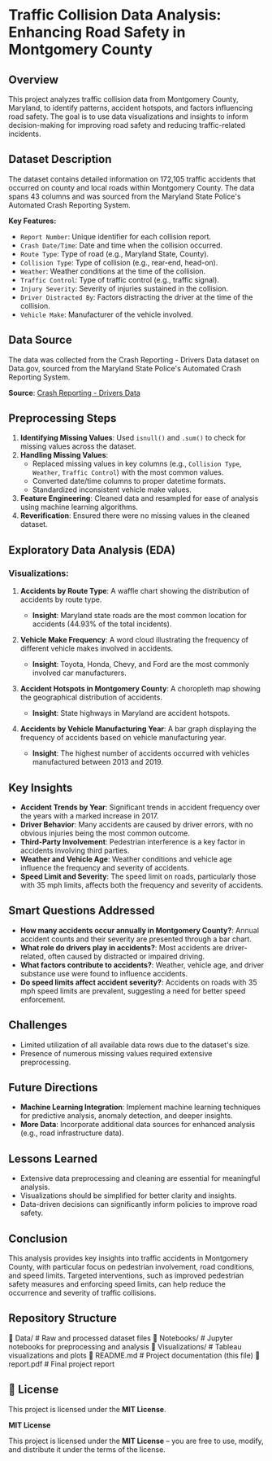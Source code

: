 # Traffic Collision Data Analysis: Enhancing Road Safety in Montgomery County

## Overview
This project analyzes traffic collision data from Montgomery County, Maryland, to identify patterns, accident hotspots, and factors influencing road safety. The goal is to use data visualizations and insights to inform decision-making for improving road safety and reducing traffic-related incidents.

## Dataset Description
The dataset contains detailed information on 172,105 traffic accidents that occurred on county and local roads within Montgomery County. The data spans 43 columns and was sourced from the Maryland State Police's Automated Crash Reporting System.

**Key Features:**
- `Report Number`: Unique identifier for each collision report.
- `Crash Date/Time`: Date and time when the collision occurred.
- `Route Type`: Type of road (e.g., Maryland State, County).
- `Collision Type`: Type of collision (e.g., rear-end, head-on).
- `Weather`: Weather conditions at the time of the collision.
- `Traffic Control`: Type of traffic control (e.g., traffic signal).
- `Injury Severity`: Severity of injuries sustained in the collision.
- `Driver Distracted By`: Factors distracting the driver at the time of the collision.
- `Vehicle Make`: Manufacturer of the vehicle involved.

## Data Source
The data was collected from the Crash Reporting - Drivers Data dataset on Data.gov, sourced from the Maryland State Police's Automated Crash Reporting System.

**Source**: [Crash Reporting - Drivers Data](https://catalog.data.gov/dataset/crash-reporting-drivers-data)

## Preprocessing Steps
1. **Identifying Missing Values**: Used `isnull()` and `.sum()` to check for missing values across the dataset.
2. **Handling Missing Values**: 
   - Replaced missing values in key columns (e.g., `Collision Type`, `Weather`, `Traffic Control`) with the most common values.
   - Converted date/time columns to proper datetime formats.
   - Standardized inconsistent vehicle make values.
3. **Feature Engineering**: Cleaned data and resampled for ease of analysis using machine learning algorithms.
4. **Reverification**: Ensured there were no missing values in the cleaned dataset.

## Exploratory Data Analysis (EDA)

### Visualizations:
1. **Accidents by Route Type**: A waffle chart showing the distribution of accidents by route type.
   - **Insight**: Maryland state roads are the most common location for accidents (44.93% of the total incidents).
   
2. **Vehicle Make Frequency**: A word cloud illustrating the frequency of different vehicle makes involved in accidents.
   - **Insight**: Toyota, Honda, Chevy, and Ford are the most commonly involved car manufacturers.

3. **Accident Hotspots in Montgomery County**: A choropleth map showing the geographical distribution of accidents.
   - **Insight**: State highways in Maryland are accident hotspots.

4. **Accidents by Vehicle Manufacturing Year**: A bar graph displaying the frequency of accidents based on vehicle manufacturing year.
   - **Insight**: The highest number of accidents occurred with vehicles manufactured between 2013 and 2019.

## Key Insights
- **Accident Trends by Year**: Significant trends in accident frequency over the years with a marked increase in 2017.
- **Driver Behavior**: Many accidents are caused by driver errors, with no obvious injuries being the most common outcome.
- **Third-Party Involvement**: Pedestrian interference is a key factor in accidents involving third parties.
- **Weather and Vehicle Age**: Weather conditions and vehicle age influence the frequency and severity of accidents.
- **Speed Limit and Severity**: The speed limit on roads, particularly those with 35 mph limits, affects both the frequency and severity of accidents.

## Smart Questions Addressed
- **How many accidents occur annually in Montgomery County?**: Annual accident counts and their severity are presented through a bar chart.
- **What role do drivers play in accidents?**: Most accidents are driver-related, often caused by distracted or impaired driving.
- **What factors contribute to accidents?**: Weather, vehicle age, and driver substance use were found to influence accidents.
- **Do speed limits affect accident severity?**: Accidents on roads with 35 mph speed limits are prevalent, suggesting a need for better speed enforcement.

## Challenges
- Limited utilization of all available data rows due to the dataset's size.
- Presence of numerous missing values required extensive preprocessing.

## Future Directions
- **Machine Learning Integration**: Implement machine learning techniques for predictive analysis, anomaly detection, and deeper insights.
- **More Data**: Incorporate additional data sources for enhanced analysis (e.g., road infrastructure data).

## Lessons Learned
- Extensive data preprocessing and cleaning are essential for meaningful analysis.
- Visualizations should be simplified for better clarity and insights.
- Data-driven decisions can significantly inform policies to improve road safety.

## Conclusion
This analysis provides key insights into traffic accidents in Montgomery County, with particular focus on pedestrian involvement, road conditions, and speed limits. Targeted interventions, such as improved pedestrian safety measures and enforcing speed limits, can help reduce the occurrence and severity of traffic collisions.

## Repository Structure
📂 Data/ # Raw and processed dataset files
📂 Notebooks/ # Jupyter notebooks for preprocessing and analysis
📂 Visualizations/ # Tableau visualizations and plots
📄 README.md # Project documentation (this file)
📄 report.pdf # Final project report

## 📜 License  
This project is licensed under the **MIT License**.  

**MIT License**  

This project is licensed under the **MIT License** – you are free to use, modify, and distribute it under the terms of the license.  
